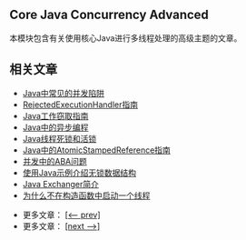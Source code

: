 ## Core Java Concurrency Advanced

本模块包含有关使用核心Java进行多线程处理的高级主题的文章。

## 相关文章

+ [Java中常见的并发陷阱](http://tu-yucheng.github.io/java-concurrency/2023/06/07/java-common-concurrency-pitfalls.html)
+ [RejectedExecutionHandler指南](http://tu-yucheng.github.io/java-concurrency/2023/06/07/java-rejectedexecutionhandler.html)
+ [Java工作窃取指南](http://tu-yucheng.github.io/java-concurrency/2023/06/07/java-work-stealing.html)
+ [Java中的异步编程](http://tu-yucheng.github.io/java-concurrency/2023/06/07/java-asynchronous-programming.html)
+ [Java线程死锁和活锁](http://tu-yucheng.github.io/java-concurrency/2023/06/07/java-deadlock-livelock.html)
+ [Java中的AtomicStampedReference指南](http://tu-yucheng.github.io/java-concurrency/2023/06/07/java-atomicstampedreference.html)
+ [并发中的ABA问题](http://tu-yucheng.github.io/java-concurrency/2023/06/07/aba-concurrency.html)
+ [使用Java示例介绍无锁数据结构](http://tu-yucheng.github.io/java-concurrency/2023/06/07/lock-free-programming.html)
+ [Java Exchanger简介](http://tu-yucheng.github.io/java-concurrency/2023/06/07/java-exchanger.html)
+ [为什么不在构造函数中启动一个线程](http://tu-yucheng.github.io/java-concurrency/2023/06/07/java-thread-constructor.html)

- 更多文章： [[<-- prev]](../java-concurrency-advanced-2/README.md)
- 更多文章： [[next -->]](../java-concurrency-advanced-4/README.md)